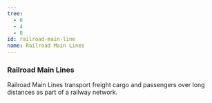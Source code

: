 ```yaml
---
tree:
  - 6
  - 4
  - 8
id: railroad-main-line
name: Railroad Main Lines
---
```

### Railroad Main Lines

Railroad Main Lines transport freight cargo and passengers over long distances as part of a railway network.
